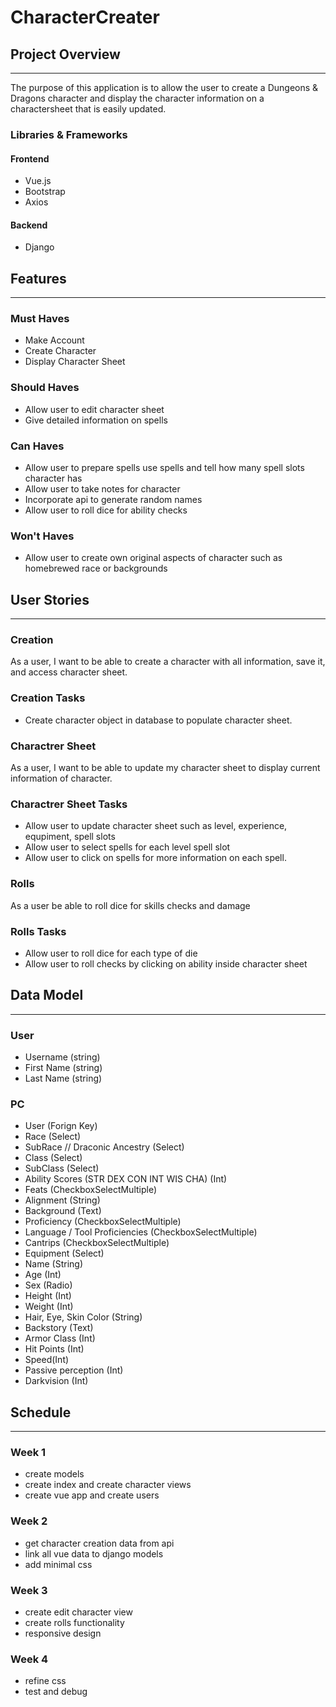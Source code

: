 # CharacterCreater

## Project Overview
***
The purpose of this application is to allow the user to create a Dungeons & Dragons character and display the
character information on a charactersheet that is easily updated.

### Libraries & Frameworks

#### Frontend

- Vue.js
- Bootstrap
- Axios

#### Backend

- Django

## Features
***

### Must Haves

- Make Account
- Create Character
- Display Character Sheet

### Should Haves

- Allow user to edit character sheet
- Give detailed information on spells 

### Can Haves

- Allow user to prepare spells use spells and tell how many spell slots character has 
- Allow user to take notes for character 
- Incorporate api to generate random names
- Allow user to roll dice for ability checks 

### Won't Haves

- Allow user to create own original aspects of character such as homebrewed race or backgrounds 


## User Stories
***

### Creation
As a user, I want to be able to create a character with all information, save it, and access character sheet.

### Creation Tasks
- Create character object in database to populate character sheet.

### Charactrer Sheet
As a user, I want to be able to update my character sheet to display current information of character.

### Charactrer Sheet Tasks
- Allow user to update character sheet such as level, experience, equpiment, spell slots
- Allow user to select spells for each level spell slot 
- Allow user to click on spells for more information on each spell.

### Rolls
As a user be able to roll dice for skills checks and damage 

### Rolls Tasks
- Allow user to roll dice for each type of die 
- Allow user to roll checks by clicking on ability inside character sheet

## Data Model
***

### User

- Username (string)
- First Name (string)
- Last Name (string)

### PC
- User (Forign Key)
- Race (Select)
- SubRace // Draconic Ancestry (Select)
- Class (Select)
- SubClass (Select)
- Ability Scores (STR DEX CON INT WIS CHA) (Int)
- Feats (CheckboxSelectMultiple)
- Alignment (String)
- Background (Text)
- Proficiency (CheckboxSelectMultiple)
- Language / Tool Proficiencies (CheckboxSelectMultiple)
- Cantrips (CheckboxSelectMultiple)
- Equipment (Select)
- Name (String)
- Age (Int)
- Sex (Radio)
- Height (Int)
- Weight (Int)
- Hair, Eye, Skin Color (String)
- Backstory (Text)
- Armor Class (Int)
- Hit Points (Int)
- Speed(Int)
- Passive perception (Int)
- Darkvision (Int)

## Schedule
***

### Week 1

- create models
- create index and create character views
- create vue app and create users

### Week 2

- get character creation data from api
- link all vue data to django models
- add minimal css

### Week 3

- create edit character view
- create rolls functionality
- responsive design 

### Week 4

- refine css
- test and debug